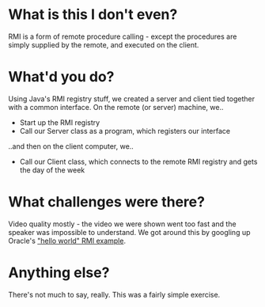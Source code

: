 What is this I don't even?
==========================

RMI is a form of remote procedure calling - except the procedures are simply
supplied by the remote, and executed on the client.

What'd you do?
==============

Using Java's RMI registry stuff, we created a server and client tied together
with a common interface. On the remote (or server) machine, we..

* Start up the RMI registry
* Call our Server class as a program, which registers our interface

..and then on the client computer, we..

* Call our Client class, which connects to the remote RMI registry and gets
  the day of the week

What challenges were there?
===========================

Video quality mostly - the video we were shown went too fast and the speaker
was impossible to understand. We got around this by googling up Oracle's
["hello world" RMI example](http://docs.oracle.com/javase/7/docs/technotes/guides/rmi/hello/hello-world.html).

Anything else?
==============

There's not much to say, really. This was a fairly simple exercise.